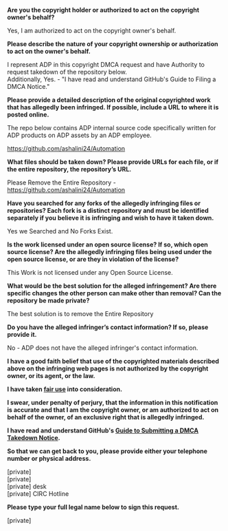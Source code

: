 **Are you the copyright holder or authorized to act on the copyright owner's behalf?**

Yes, I am authorized to act on the copyright owner's behalf.

**Please describe the nature of your copyright ownership or authorization to act on the owner's behalf.**

I represent ADP in this copyright DMCA request and have Authority to request takedown of the repository below.  
Additionally, Yes. - "I have read and understand GitHub's Guide to Filing a DMCA Notice."

**Please provide a detailed description of the original copyrighted work that has allegedly been infringed. If possible, include a URL to where it is posted online.**

The repo below contains ADP internal source code specifically written for ADP products on ADP assets by an ADP employee.

https://github.com/ashalini24/Automation

**What files should be taken down? Please provide URLs for each file, or if the entire repository, the repository’s URL.**

Please Remove the Entire Repository - https://github.com/ashalini24/Automation

**Have you searched for any forks of the allegedly infringing files or repositories? Each fork is a distinct repository and must be identified separately if you believe it is infringing and wish to have it taken down.**

Yes we Searched and No Forks Exist.

**Is the work licensed under an open source license? If so, which open source license? Are the allegedly infringing files being used under the open source license, or are they in violation of the license?**

This Work is not licensed under any Open Source License.

**What would be the best solution for the alleged infringement? Are there specific changes the other person can make other than removal? Can the repository be made private?**

The best solution is to remove the Entire Repository

**Do you have the alleged infringer’s contact information? If so, please provide it.**

No - ADP does not have the alleged infringer's contact information.

**I have a good faith belief that use of the copyrighted materials described above on the infringing web pages is not authorized by the copyright owner, or its agent, or the law.**

**I have taken <a href="https://www.lumendatabase.org/topics/22">fair use</a> into consideration.**

**I swear, under penalty of perjury, that the information in this notification is accurate and that I am the copyright owner, or am authorized to act on behalf of the owner, of an exclusive right that is allegedly infringed.**

**I have read and understand GitHub's <a href="https://help.github.com/articles/guide-to-submitting-a-dmca-takedown-notice/">Guide to Submitting a DMCA Takedown Notice</a>.**

**So that we can get back to you, please provide either your telephone number or physical address.**

[private]  
[private]  
[private] desk  
[private] CIRC Hotline

**Please type your full legal name below to sign this request.**

[private]
